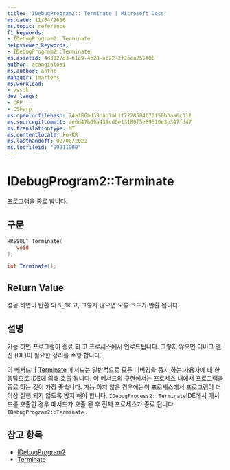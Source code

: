 ```yaml
---
title: 'IDebugProgram2:: Terminate | Microsoft Docs'
ms.date: 11/04/2016
ms.topic: reference
f1_keywords:
- IDebugProgram2::Terminate
helpviewer_keywords:
- IDebugProgram2::Terminate
ms.assetid: 4d3127d3-b1e9-4b28-ac22-2f2eea255f86
author: acangialosi
ms.author: anthc
manager: jmartens
ms.workload:
- vssdk
dev_langs:
- CPP
- CSharp
ms.openlocfilehash: 74a186bd39dab7ab1f7228504070f50b3aa6c311
ms.sourcegitcommit: ae6d47b09a439cd0e13180f5e89510e3e347fd47
ms.translationtype: MT
ms.contentlocale: ko-KR
ms.lasthandoff: 02/08/2021
ms.locfileid: "99911900"
---
```

# <a name="idebugprogram2terminate"></a>IDebugProgram2::Terminate
프로그램을 종료 합니다.

## <a name="syntax"></a>구문

```cpp
HRESULT Terminate( 
   void 
);
```

```csharp
int Terminate();
```

## <a name="return-value"></a>Return Value
 성공 하면이 반환 되 `S_OK` 고, 그렇지 않으면 오류 코드가 반환 됩니다.

## <a name="remarks"></a>설명
 가능 하면 프로그램이 종료 되 고 프로세스에서 언로드됩니다. 그렇지 않으면 디버그 엔진 (DE)이 필요한 정리를 수행 합니다.

 이 메서드나 [Terminate](../../../extensibility/debugger/reference/idebugprocess2-terminate.md) 메서드는 일반적으로 모든 디버깅을 중지 하는 사용자에 대 한 응답으로 IDE에 의해 호출 됩니다. 이 메서드의 구현에서는 프로세스 내에서 프로그램을 종료 하는 것이 가장 좋습니다. 가능 하지 않은 경우에는이 프로세스에서 프로그램이 더 이상 실행 되지 않도록 방지 해야 합니다. `IDebugProcess2::Terminate`IDE에서 메서드를 호출한 경우 메서드가 호출 된 후 전체 프로세스가 종료 됩니다 `IDebugProgram2::Terminate` .

## <a name="see-also"></a>참고 항목
- [IDebugProgram2](../../../extensibility/debugger/reference/idebugprogram2.md)
- [Terminate](../../../extensibility/debugger/reference/idebugprocess2-terminate.md)
